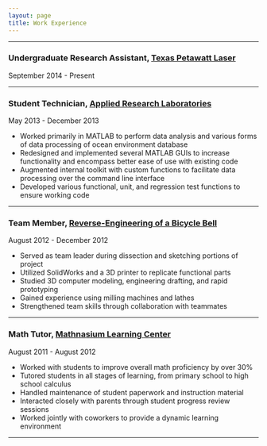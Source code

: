 ```yaml
---
layout: page
title: Work Experience
---
```


---

### Undergraduate Research Assistant, [Texas Petawatt Laser](http://texaspetawatt.ph.utexas.edu/)
September 2014 - Present

---

### Student Technician, [Applied Research Laboratories](http://www.arlut.utexas.edu/)
May 2013 - December 2013

- Worked primarily in MATLAB to perform data analysis and various forms of data processing of ocean environment database
- Redesigned and implemented several MATLAB GUIs to increase functionality and encompass better ease of use with existing code
- Augmented internal toolkit with custom functions to facilitate data processing over the command line interface
- Developed various functional, unit, and regression test functions to ensure working code

---

### Team Member, [Reverse-Engineering of a Bicycle Bell](/projects/bike-bell/)
August 2012 - December 2012

- Served as team leader during dissection and sketching portions of project
- Utilized SolidWorks and a 3D printer to replicate functional parts
- Studied 3D computer modeling, engineering drafting, and rapid prototyping
- Gained experience using milling machines and lathes
- Strengthened team skills through collaboration with teammates

---

### Math Tutor, [Mathnasium Learning Center](http://www.mathnasium.com/)
August 2011 - August 2012

- Worked with students to improve overall math proficiency by over 30%
- Tutored students in all stages of learning, from primary school to high school calculus
- Handled maintenance of student paperwork and instruction material
- Interacted closely with parents through student progress review sessions
- Worked jointly with coworkers to provide a dynamic learning environment

---
